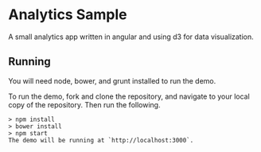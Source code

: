 # Analytics Sample
A small analytics app written in angular and using d3 for data visualization.

## Running
You will need node, bower, and grunt installed to run the demo.

To run the demo, fork and clone the repository, and navigate to your local copy of the repository. Then run the following.
````
> npm install
> bower install
> npm start
The demo will be running at `http://localhost:3000`.
